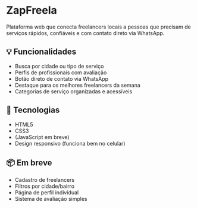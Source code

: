 # ZapFreela

Plataforma web que conecta freelancers locais a pessoas que precisam de serviços rápidos, confiáveis e com contato direto via WhatsApp.

## 💡 Funcionalidades

- Busca por cidade ou tipo de serviço
- Perfis de profissionais com avaliação
- Botão direto de contato via WhatsApp
- Destaque para os melhores freelancers da semana
- Categorias de serviço organizadas e acessíveis

## 🚀 Tecnologias

- HTML5
- CSS3
- (JavaScript em breve)
- Design responsivo (funciona bem no celular)

## 📦 Em breve

- Cadastro de freelancers
- Filtros por cidade/bairro
- Página de perfil individual
- Sistema de avaliação simples
